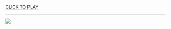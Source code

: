 
<a href="https://premium76.site?title=slither_io_unblocked_games_76&ref=13M">CLICK TO PLAY</a></h3>
<hr>

<a href="https://premium76.site?title=slither_io_unblocked_games_76&ref=13M"><img src="https://clearcache.store/games.png"></a>


